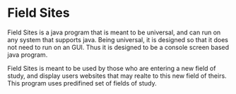 # Field Sites
Field Sites is a java program that is meant to be universal, and can run on any system that supports java.  Being universal, it is designed so that it does not need to run on an GUI.  Thus it is designed to be a console screen based java program.  

Field Sites is meant to be used by those who are entering a new field of study, and display users websites that may realte to this new field of theirs.  This program uses predifined set of fields of study.  

